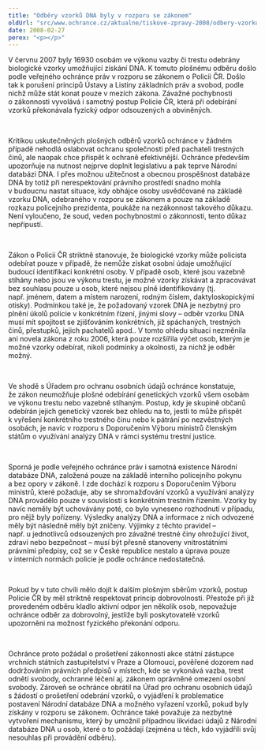 ```yaml
---
title: "Odběry vzorků DNA byly v rozporu se zákonem"
oldUrl: "src/www.ochrance.cz/aktualne/tiskove-zpravy-2008/odbery-vzorku-dna-byly-v-rozporu-se-zakonem"
date: 2008-02-27
perex: "<p></p>"
---
```


<!-- imported from the old website -->

<p class="Normln">V červnu 2007 byly 16930 osobám ve výkonu vazby či trestu odebrány biologické vzorky umožňující získání DNA. K tomuto plošnému odběru došlo podle veřejného ochránce práv v rozporu se zákonem o Policii ČR. Došlo tak k porušení principů Ústavy a Listiny základních práv a svobod, podle nichž může stát konat pouze v mezích zákona. Závažné pochybnosti o zákonnosti vyvolává i samotný postup Policie ČR, která při odebírání vzorků překonávala fyzický odpor odsouzených a obviněných.</p><p class="Normln"> </p><p class="Normln">Kritikou uskutečněných plošných odběrů vzorků ochránce v žádném případě nehodlá oslabovat ochranu společnosti před pachateli trestných činů, ale naopak chce přispět k ochraně efektivnější. Ochránce především upozorňuje na nutnost nejprve doplnit legislativu a pak teprve Národní databázi DNA. I přes možnou užitečnost a obecnou prospěšnost databáze DNA by totiž při nerespektování právního prostředí snadno mohla v budoucnu nastat situace, kdy obhájce osoby usvědčované na základě vzorku DNA, odebraného v rozporu se zákonem a pouze na základě rozkazu policejního prezidenta, poukáže na nezákonnost takového důkazu. Není vyloučeno, že soud, veden pochybnostmi o zákonnosti, tento důkaz nepřipustí.</p><p class="Normln"> </p><p class="Normln">Zákon o Policii ČR striktně stanovuje, že biologické vzorky může policista odebírat pouze v případě, že nemůže získat osobní údaje umožňující budoucí identifikaci konkrétní osoby. V případě osob, které jsou vazebně stíhány nebo jsou ve výkonu trestu, je možné vzorky získávat a zpracovávat bez souhlasu pouze u osob, které nejsou plně identifikovány (tj. např. jménem, datem a místem narození, rodným číslem, daktyloskopickými otisky). Podmínkou také je, že požadovaný vzorek DNA je nezbytný pro plnění úkolů policie v konkrétním řízení, jinými slovy – odběr vzorku DNA musí mít spojitost se zjišťováním konkrétních, již spáchaných, trestných činů, přestupků, jejich pachatelů apod.. V tomto ohledu situaci nezměnila ani novela zákona z roku 2006, která pouze rozšířila výčet osob, kterým je možné vzorky odebírat, nikoli podmínky a okolnosti, za nichž je odběr možný.</p><p class="Normln"> </p><p class="Normln">Ve shodě s Úřadem pro ochranu osobních údajů ochránce konstatuje, že zákon neumožňuje plošné odebírání genetických vzorků všem osobám ve výkonu trestu nebo vazebně stíhaným. Postup, kdy je skupině občanů odebírán jejich genetický vzorek bez ohledu na to, jestli to může přispět k vyřešení konkrétního trestného činu nebo k pátrání po nezvěstných osobách, je navíc v rozporu s Doporučením Výboru ministrů členským státům o využívání analýzy DNA v rámci systému trestní justice.</p><p class="Normln"> </p><p class="Normln">Sporná je podle veřejného ochránce práv i samotná existence Národní databáze DNA, založená pouze na základě interního policejního pokynu a bez opory v zákoně. I zde dochází k rozporu s Doporučením Výboru ministrů, které požaduje, aby se shromažďování vzorků a využívání analýzy DNA provádělo pouze v souvislosti s konkrétním trestním řízením. Vzorky by navíc neměly být uchovávány poté, co bylo vyneseno rozhodnutí v případu, pro nějž byly pořízeny. Výsledky analýzy DNA a informace z nich odvozené měly být následně měly být zničeny. Výjimky z těchto pravidel – např. u jednotlivců odsouzených pro závažné trestné činy ohrožující život, zdraví nebo bezpečnost – musí být přesně stanoveny vnitrostátními právními předpisy, což se v České republice nestalo a úprava pouze v interních normách policie je podle ochránce nedostatečná.</p><p class="Normln"> </p><p class="Normln">Pokud by v tuto chvíli mělo dojít k dalším plošným sběrům vzorků, postup Policie ČR by měl striktně respektovat princip dobrovolnosti. Přestože při již provedeném odběru kladlo aktivní odpor jen několik osob, nepovažuje ochránce odběr za dobrovolný, jestliže byli poskytovatelé vzorků upozorněni na možnost fyzického překonání odporu.</p><p class="Normln"> </p><p class="Normln">Ochránce proto požádal o prošetření zákonnosti akce státní zástupce vrchních státních zastupitelství v Praze a Olomouci, pověřené dozorem nad dodržováním právních předpisů v místech, kde se vykonává vazba, trest odnětí svobody, ochranné léčení aj. zákonem oprávněné omezení osobní svobody. Zároveň se ochránce obrátil na Úřad pro ochranu osobních údajů s žádostí o prošetření odebrání vzorků, o vyjádření k problematice postavení Národní databáze DNA a možného vyřazení vzorků, pokud byly získány v rozporu se zákonem. Ochránce také považuje za nezbytné vytvoření mechanismu, který by umožnil případnou likvidaci údajů z Národní databáze DNA u osob, které o to požádají (zejména u těch, kdo vyjádřili svůj nesouhlas při provádění odběru).</p>
